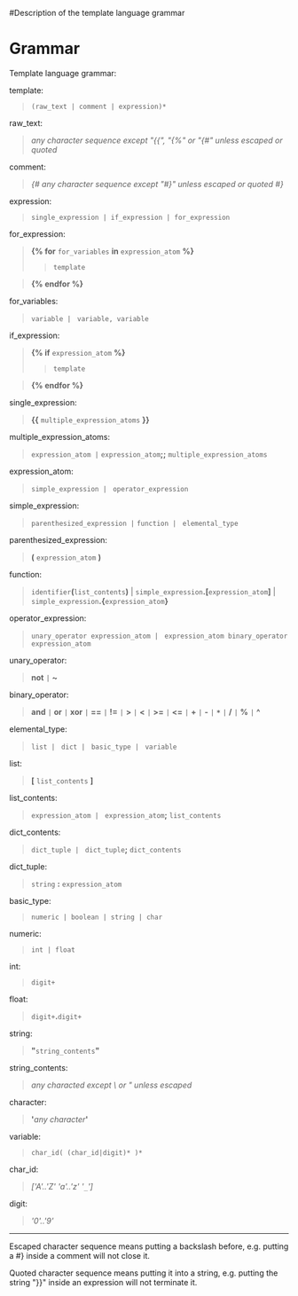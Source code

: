 #Description of the template language grammar

# Grammar #

Template language grammar:

template:
> `(raw_text | comment | expression)*`

raw\_text:
> _any character sequence except "{{", "{%" or "{#" unless escaped or quoted_

comment:
> _{# any character sequence except "#}" unless escaped or quoted #}_

expression:
> `single_expression | if_expression | for_expression`

for\_expression:
> <a href='Hidden comment: Wiki syntax is horrible'></a>**{% for** `for_variables` **in** `expression_atom` **%}**
> > `template`

> <a href='Hidden comment: Wiki syntax is horrible'></a>**{% endfor %}**

for\_variables:
> `variable | `
> `variable, variable`

if\_expression:
> <a href='Hidden comment: Wiki syntax is horrible'></a>**{% if** `expression_atom` **%}**
> > `template`

> <a href='Hidden comment: Wiki syntax is horrible'></a>**{% endfor %}**

single\_expression:
> <a href='Hidden comment: Wiki syntax is horrible'></a>**{{** `multiple_expression_atoms` **}}**

multiple\_expression\_atoms:
> `expression_atom |`
> `expression_atom`**;;** `multiple_expression_atoms`

expression\_atom:
> `simple_expression | `
> `operator_expression`

simple\_expression:
> `parenthesized_expression |`
> `function | `
> `elemental_type`

parenthesized\_expression:
> <a href='Hidden comment: Wiki syntax is horrible'></a>**(** `expression_atom` **)**

function:
> `identifier`**(**`list_contents`**)** |
> `simple_expression`**.[**`expression_atom`**]** |
> `simple_expression`**.{**`expression_atom`**}**

operator\_expression:
> `unary_operator expression_atom | `
> `expression_atom binary_operator expression_atom`

unary\_operator:
> <a href='Hidden comment: Wiki syntax is horrible'></a>**not** `|` **~**

binary\_operator:
> <a href='Hidden comment: Wiki syntax is horrible'></a>**and** `|` **or** `|` **xor** `|`
> <a href='Hidden comment: Wiki syntax is horrible'></a>**==** `|` **!=** `|` **>** `|` **<** `|` **>=** `|` **<=** `|`
> <a href='Hidden comment: Wiki syntax is horrible'></a>**+** `|` **-** `|` **`*`** `|` **/** `|` **%** `|` **^**

elemental\_type:
> `list | `
> `dict | `
> `basic_type | `
> `variable`

list:
> <a href='Hidden comment: Wiki syntax is horrible'></a>**[** `list_contents` **]**

list\_contents:
> `expression_atom | `
> `expression_atom`**;** `list_contents `

dict\_contents:
> `dict_tuple | `
> `dict_tuple`**;** `dict_contents`

dict\_tuple:
> `string` **:** `expression_atom`

basic\_type:
> `numeric | boolean | string | char`

numeric:
> `int | float`

int:
> `digit+`

float:
> `digit+`**.**`digit+`

string:
> <a href='Hidden comment: Wiki syntax is horrible'></a>**"**`string_contents`**"**

string\_contents:
> _any characted except \ or " unless escaped_

character:
> <a href='Hidden comment: Wiki syntax is horrible'></a>**'**_any character_**'**

variable:
> `char_id( (char_id|digit)* )*`

char\_id:
> _['A'..'Z' 'a'..'z' '`_`']_

digit:
> _'0'..'9'_

---

Escaped character sequence means putting a backslash before, e.g. putting a \#} inside a comment will not close it.

Quoted character sequence means putting it into a string, e.g. putting the string "}}" inside an expression will not terminate it.